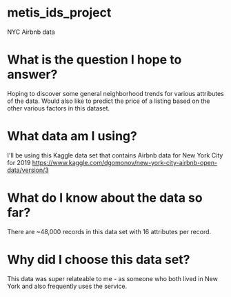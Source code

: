 # metis_ids_project

NYC Airbnb data

# What is the question I hope to answer?
Hoping to discover some general neighborhood trends for various attributes of the data. Would also like to predict the price of a listing based on the other various factors in this dataset. 

# What data am I using?
I'll be using this Kaggle data set that contains Airbnb data for New York City for 2019
https://www.kaggle.com/dgomonov/new-york-city-airbnb-open-data/version/3

# What do I know about the data so far?
There are ~48,000 records in this data set with 16 attributes per record.

# Why did I choose this data set?
This data was super relateable to me - as someone who both lived in New York and also frequently uses the service.
